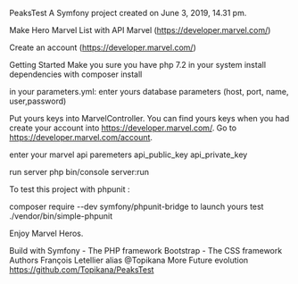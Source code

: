 PeaksTest
A Symfony project created on June 3, 2019, 14.31 pm.

Make Hero Marvel List with API Marvel (https://developer.marvel.com/)

Create an account (https://developer.marvel.com/)

Getting Started
Make you sure you have php 7.2 in your system
install dependencies with composer install

in your parameters.yml:
enter yours database parameters (host, port, name, user,password)

Put yours keys into MarvelController. You can find yours keys when you had create your account into https://developer.marvel.com/. Go to https://developer.marvel.com/account.

enter your marvel api paremeters
api_public_key
api_private_key

run server
php bin/console server:run

To test this project with phpunit :

composer require --dev symfony/phpunit-bridge
to launch yours test 
./vendor/bin/simple-phpunit

Enjoy Marvel Heros.

Build with
Symfony - The PHP framework
Bootstrap - The CSS framework
Authors
François Letellier alias @Topikana
More
Future evolution https://github.com/Topikana/PeaksTest
